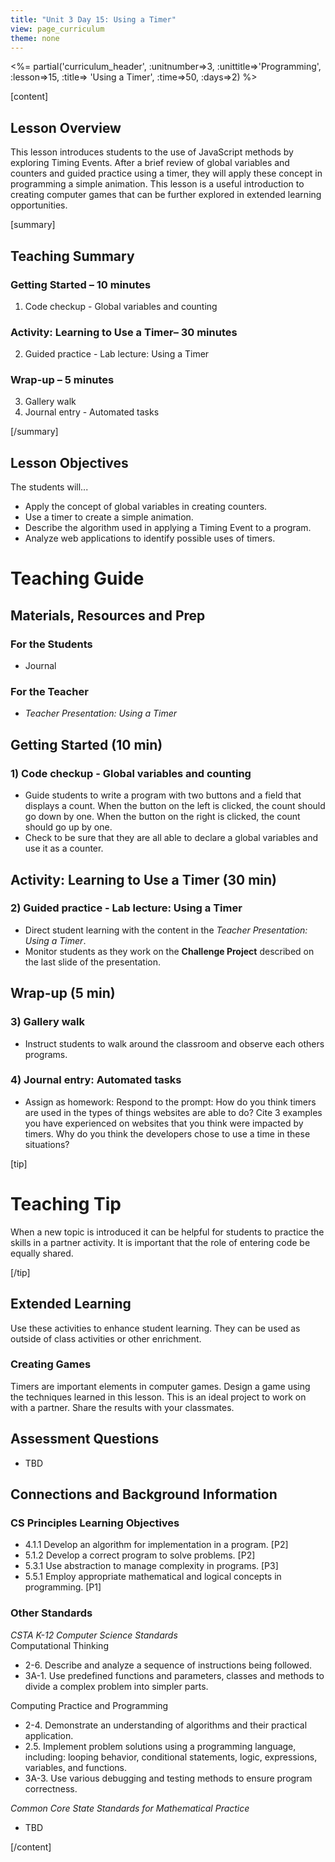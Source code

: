 ```yaml
---
title: "Unit 3 Day 15: Using a Timer"
view: page_curriculum
theme: none
---
```


<%= partial('curriculum_header', :unitnumber=>3, :unittitle=>'Programming', :lesson=>15, :title=> 'Using a Timer', :time=>50, :days=>2) %>

[content]


## Lesson Overview

This lesson introduces students to the use of JavaScript methods by exploring Timing Events. After a brief review of global variables and counters and guided practice using a timer, they will apply these concept in programming a simple animation. This lesson is a useful introduction to creating computer games that can be further explored in extended learning opportunities.


[summary]

## Teaching Summary

### Getting Started – 10 minutes

1) Code checkup - Global variables and counting

### Activity: Learning to Use a Timer– 30 minutes

2) Guided practice - Lab lecture: Using a Timer

### Wrap-up – 5 minutes

3) Gallery walk  
4) Journal entry - Automated tasks

[/summary]

## Lesson Objectives
The students will...

- Apply the concept of global variables in creating counters.
- Use a timer to create a simple animation.
- Describe the algorithm used in applying a Timing Event to a program.
- Analyze web applications to identify possible uses of timers.


# Teaching Guide  

## Materials, Resources and Prep

### For the Students
- Journal

### For the Teacher
- *Teacher Presentation: Using a Timer*


## Getting Started (10 min)

### 1) Code checkup - Global variables and counting

- Guide students to write a program with two buttons and a field that displays a count. When the button on the left is clicked, the count should go down by one. When the button on the right is clicked, the count should go up by one.
- Check to be sure that they are all able to declare a global variables and use it as a counter.


## Activity: Learning to Use a Timer (30 min)

### 2) Guided practice - Lab lecture: Using a Timer

- Direct student learning with the content in the *Teacher Presentation: Using a Timer*.
- Monitor students as they work on the **Challenge Project** described on the last slide of the presentation.

## Wrap-up (5 min)

### 3) Gallery walk

- Instruct students to walk around the classroom and observe each others programs.

### 4) Journal entry: Automated tasks

- Assign as homework: Respond to the prompt: How do you think timers are used in the types of things websites are able to do? Cite 3 examples you have experienced on websites that you think were impacted by timers. Why do you think the developers chose to use a time in these situations?


[tip]

# Teaching Tip 
When a new topic is introduced it can be helpful for students to practice the skills in a partner activity. It is important that the role of entering code be equally shared.

[/tip]

## Extended Learning 
Use these activities to enhance student learning. They can be used as outside of class activities or other enrichment.


### Creating Games 
Timers are important elements in computer games. Design a game using the techniques learned in this lesson. This is an ideal project to work on with a partner. Share the results with your classmates.

## Assessment Questions
- TBD



## Connections and Background Information
### CS Principles Learning Objectives

- 4.1.1 Develop an algorithm for implementation in a program. [P2]
- 5.1.2 Develop a correct program to solve problems. [P2]	
- 5.3.1 Use abstraction to manage complexity in programs. [P3]	
- 5.5.1 Employ appropriate mathematical and logical concepts in programming. [P1]

### Other Standards
*CSTA K-12 Computer Science Standards*  
Computational Thinking

- 2-6. Describe and analyze a sequence of instructions being followed.
- 3A-1. Use predefined functions and parameters,
classes and methods to divide a complex
problem into simpler parts.

Computing Practice and Programming  

- 2-4. Demonstrate an understanding of algorithms and their practical application.
- 2.5. Implement problem solutions using a programming language, including: looping behavior, conditional statements, logic, expressions, variables, and functions.
- 3A-3. Use various debugging and testing methods to ensure program correctness.

*Common Core State Standards for Mathematical Practice*
 - TBD

[/content]

